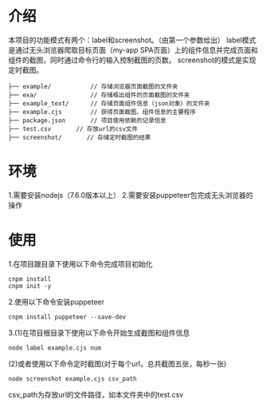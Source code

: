# 介绍
本项目的功能模式有两个：label和screenshot。（由第一个参数给出）
label模式是通过无头浏览器爬取目标页面（my-app SPA页面）上的组件信息并完成页面和组件的截图，同时通过命令行的输入控制截图的页数。
screenshot的模式是实现定时截图。
```shell
├── example/           // 存储浏览器页面截图的文件夹
├── exa/               // 存储框出组件的页面截图的文件夹
├── example_text/      // 存储页面组件信息（json对象）的文件夹
├── example.cjs        // 获得页面截图、组件信息的主要程序 
├── package.json       // 项目使用依赖的记录信息
├── test.csv       // 存放url的csv文件
├── screenshot/       // 存储定时截图的结果
```

# 环境
1.需要安装nodejs（7.6.0版本以上）
2.需要安装puppeteer包完成无头浏览器的操作

# 使用
1.在项目跟目录下使用以下命令完成项目初始化
```shell
cnpm install
cnpm init -y
```
2.使用以下命令安装puppeteer
```shell
cnpm install puppeteer --save-dev
```
3.(1)在项目根目录下使用以下命令开始生成截图和组件信息
```shell
node label example.cjs num
```
(2)或者使用以下命令定时截图(对于每个url，总共截图五张，每秒一张)
```shell
node screenshot example.cjs csv_path
```
csv_path为存放url的文件路径，如本文件夹中的test.csv
